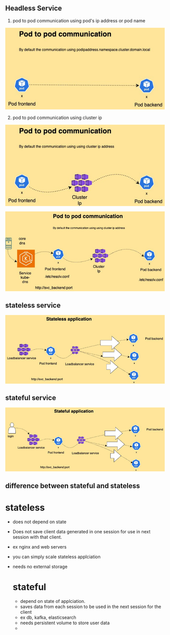 ## Headless Service 

1. pod to pod communication using pod's ip address or pod name

![pod communication using ip](https://github.com/BlogMedium/Interview-Devops/blob/main/pod_communication.jpeg)

2. pod to pod communication using cluster ip
   
![pod communiation using service ip](https://github.com/BlogMedium/Interview-Devops/blob/main/serviceip.jpeg)

![pod communiation using service ip with dns ](https://github.com/BlogMedium/Interview-Devops/blob/main/dns.jpeg)

## stateless service


![stateless](https://github.com/BlogMedium/Interview-Devops/blob/main/stateless.jpeg)

## stateful service


![stateful](https://github.com/BlogMedium/Interview-Devops/blob/main/stateful.jpeg)

## difference between stateful and stateless

# stateless
* does not depend on state
* Does not save client data generated in one session for use in next session with that client.
* ex nginx and web servers
* you can simply scale stateless applciation
* needs no external storage

  # stateful
  
  * depend on state of applciation.
  * saves data from each session to be used in the next session for the client
  * ex db, kafka, elasticsearch
  * needs persistent volume to store user data
  * 




